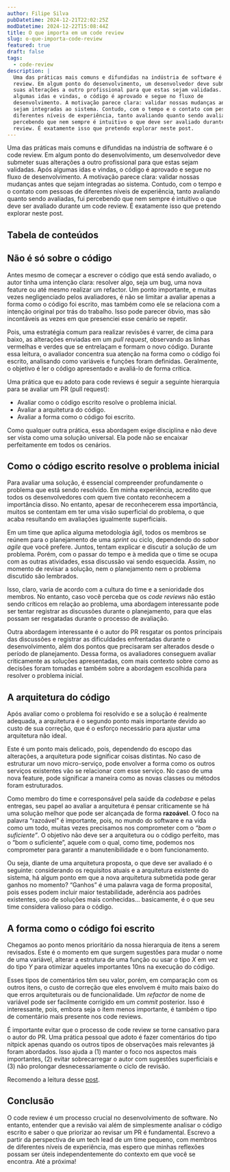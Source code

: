 ```yaml
---
author: Filipe Silva
pubDatetime: 2024-12-21T22:02:25Z
modDatetime: 2024-12-22T15:08:44Z
title: O que importa em um code review
slug: o-que-importa-code-review
featured: true
draft: false
tags:
  - code-review
description: |
  Uma das práticas mais comuns e difundidas na indústria de software é o code
  review. Em algum ponto do desenvolvimento, um desenvolvedor deve submeter
  suas alterações a outro profissional para que estas sejam validadas. Após
  algumas idas e vindas, o código é aprovado e segue no fluxo de
  desenvolvimento. A motivação parece clara: validar nossas mudanças antes que
  sejam integradas ao sistema. Contudo, com o tempo e o contato com pessoas de
  diferentes níveis de experiência, tanto avaliando quanto sendo avaliadas, fui
  percebendo que nem sempre é intuitivo o que deve ser avaliado durante um code
  review. É exatamente isso que pretendo explorar neste post.
---
```


Uma das práticas mais comuns e difundidas na indústria de software é o code
review. Em algum ponto do desenvolvimento, um desenvolvedor deve submeter suas
alterações a outro profissional para que estas sejam validadas. Após algumas
idas e vindas, o código é aprovado e segue no fluxo de desenvolvimento. A
motivação parece clara: validar nossas mudanças antes que sejam integradas ao
sistema. Contudo, com o tempo e o contato com pessoas de diferentes níveis de
experiência, tanto avaliando quanto sendo avaliadas, fui percebendo que nem
sempre é intuitivo o que deve ser avaliado durante um code review. É exatamente
isso que pretendo explorar neste post.

## Tabela de conteúdos

## Não é só sobre o código

Antes mesmo de começar a escrever o código que está sendo avaliado, o autor
tinha uma intenção clara: resolver algo, seja um bug, uma nova feature ou até
mesmo realizar um refactor. Um ponto importante, e muitas vezes negligenciado
pelos avaliadores, é não se limitar a avaliar apenas a forma como o código foi
escrito, mas também como ele se relaciona com a intenção original por trás do
trabalho. Isso pode parecer óbvio, mas são incontáveis as vezes em que
presenciei esse cenário se repetir.

Pois, uma estratégia comum para realizar revisões é varrer, de cima para baixo, as
alterações enviadas em um _pull request_, observando as linhas vermelhas e
verdes que se entrelaçam e formam o novo código. Durante essa leitura, o
avaliador concentra sua atenção na forma como o código foi escrito, analisando
como variáveis e funções foram definidas. Geralmente, o objetivo é ler o código
apresentado e avaliá-lo de forma crítica.

Uma prática que eu adoto para code reviews é seguir a seguinte hierarquia para
se avaliar um PR (pull request):

- Avaliar como o código escrito resolve o problema inicial.
- Avaliar a arquitetura do código.
- Avaliar a forma como o código foi escrito.

Como qualquer outra prática, essa abordagem exige disciplina e não deve ser
vista como uma solução universal. Ela pode não se encaixar perfeitamente em
todos os cenários.

## Como o código escrito resolve o problema inicial

Para avaliar uma solução, é essencial compreender profundamente o problema que
está sendo resolvido. Em minha experiência, acredito que todos os
desenvolvedores com quem tive contato reconhecem a importância disso. No
entanto, apesar de reconhecerem essa importância, muitos se contentam em ter
uma visão superficial do problema, o que acaba resultando em avaliações
igualmente superficiais.

Em um time que aplica alguma metodologia ágil, todos os membros se reúnem para
o planejamento de uma _sprint_ ou ciclo, dependendo do _sabor agile_ que você
prefere. Juntos, tentam explicar e discutir a solução de um problema. Porém,
com o passar do tempo e à medida que o time se ocupa com as outras atividades,
essa discussão vai sendo esquecida. Assim, no momento de revisar a solução, nem
o planejamento nem o problema discutido são lembrados.

Isso, claro, varia de acordo com a cultura do time e a senioridade dos membros.
No entanto, caso você perceba que os _code reviews_ não estão sendo críticos em
relação ao problema, uma abordagem interessante pode ser tentar registrar as
discussões durante o planejamento, para que elas possam ser resgatadas durante
o processo de avaliação.

Outra abordagem interessante é o autor do PR resgatar os pontos principais das
discussões e registrar as dificuldades enfrentadas durante o desenvolvimento,
além dos pontos que precisaram ser alterados desde o período de planejamento.
Dessa forma, os avaliadores conseguem avaliar criticamente as soluções
apresentadas, com mais contexto sobre como as decisões foram tomadas e também
sobre a abordagem escolhida para resolver o problema inicial.

## A arquitetura do código

Após avaliar como o problema foi resolvido e se a solução é realmente adequada,
a arquitetura é o segundo ponto mais importante devido ao custo de sua
correção, que é o esforço necessário para ajustar uma arquitetura não ideal.

Este é um ponto mais delicado, pois, dependendo do escopo das alterações, a
arquitetura pode significar coisas distintas. No caso de estruturar um novo
micro-serviço, pode envolver a forma como os outros serviços existentes vão se
relacionar com esse serviço. No caso de uma nova feature, pode significar a
maneira como as novas classes ou métodos foram estruturados.

Como membro do time e corresponsável pela saúde da _codebase_ e pelas entregas,
seu papel ao avaliar a arquitetura é pensar criticamente se há uma solução
melhor que pode ser alcançada de forma **razoável**. O foco na palavra
“razoável” é importante, pois, no mundo do software e na vida como um todo,
muitas vezes precisamos nos comprometer com o _“bom o suficiente”_. O objetivo
não deve ser a arquitetura ou o código perfeito, mas o “bom o suficiente”,
aquele com o qual, como time, podemos nos comprometer para garantir a
manutenibilidade e o bom funcionamento.

Ou seja, diante de uma arquitetura proposta, o que deve ser avaliado é o
seguinte: considerando os requisitos atuais e a arquitetura existente do
sistema, há algum ponto em que a nova arquitetura submetida pode gerar ganhos
no momento? “Ganhos” é uma palavra vaga de forma proposital, pois esses podem
incluir maior testabilidade, aderência aos padrões existentes, uso de soluções
mais conhecidas… basicamente, é o que seu time considera valioso para o código.

## A forma como o código foi escrito

Chegamos ao ponto menos prioritário da nossa hierarquia de itens a serem
revisados. Este é o momento em que surgem sugestões para mudar o nome de uma
variável, alterar a estrutura de uma função ou usar o tipo _X_ em vez do tipo
_Y_ para otimizar aqueles importantes 10ns na execução do código.

Esses tipos de comentários têm seu valor, porém, em comparação com os outros
itens, o custo de correção que eles envolvem é muito mais baixo do que erros
arquiteturais ou de funcionalidade. Um _refactor_ de nome de variável pode ser
facilmente corrigido em um _commit_ posterior. Isso é interessante, pois,
embora seja o item menos importante, é também o tipo de comentário mais
presente nos code reviews.

É importante evitar que o processo de code review se torne cansativo para o
autor do PR. Uma prática pessoal que adoto é fazer comentários do tipo nitpick
apenas quando os outros tipos de observações mais relevantes já foram
abordados. Isso ajuda a (1) manter o foco nos aspectos mais importantes, (2)
evitar sobrecarregar o autor com sugestões superficiais e (3) não prolongar
desnecessariamente o ciclo de revisão.

Recomendo a leitura desse
[post](https://blog.danlew.net/2021/02/23/stop-nitpicking-in-code-reviews/).

## Conclusão

O code review é um processo crucial no desenvolvimento de software. No entanto,
entender que a revisão vai além de simplesmente analisar o código escrito e
saber o que priorizar ao revisar um PR é fundamental. Escrevo a partir da
perspectiva de um tech lead de um time pequeno, com membros de diferentes
níveis de experiência, mas espero que minhas reflexões possam ser úteis
independentemente do contexto em que você se encontra. Até a próxima!
